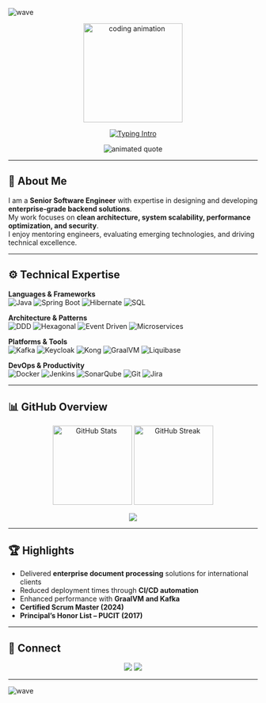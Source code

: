 <!-- Elegant Profile Header -->
![wave](https://capsule-render.vercel.app/api?type=waving&color=0:0A192F,100:0F4C75&height=200&section=header&text=Raza%20Amer&fontSize=36&fontColor=ffffff&animation=fadeIn)

<!-- Intro with Typing Animation -->
<p align="center">
  <img src="https://media.giphy.com/media/qgQUggAC3Pfv687qPC/giphy.gif" width="200" alt="coding animation"/>
</p>

<p align="center">
  <a href="https://git.io/typing-svg">
    <img src="https://readme-typing-svg.demolab.com?font=Fira+Code&duration=2000&pause=700&color=0F4C75&center=true&vCenter=true&width=650&lines=Senior+Software+Engineer;Java,+Spring+Boot,+and+Microservices;Building+Scalable+and+Secure+Backend+Systems" alt="Typing Intro" />
  </a>
</p>

<!-- Animated Quote -->
<p align="center">
  <img src="https://readme-typing-svg.demolab.com?font=Roboto+Mono&duration=2300&pause=800&color=3282B8&center=true&vCenter=true&width=600&lines=Clean+Code+is+not+written+by+chance.;Architecture+is+the+soul+of+software.;Performance+is+design,+not+luck." alt="animated quote"/>
</p>

---

## 🌿 About Me  
I am a **Senior Software Engineer** with expertise in designing and developing **enterprise-grade backend solutions**.  
My work focuses on **clean architecture, system scalability, performance optimization, and security**.  
I enjoy mentoring engineers, evaluating emerging technologies, and driving technical excellence.  

---

## ⚙️ Technical Expertise  

**Languages & Frameworks**  
![Java](https://img.shields.io/badge/Java-0F4C75?style=flat&logo=openjdk&logoColor=white)
![Spring Boot](https://img.shields.io/badge/Spring%20Boot-3282B8?style=flat&logo=springboot&logoColor=white)
![Hibernate](https://img.shields.io/badge/Hibernate-1B262C?style=flat&logo=hibernate&logoColor=white)
![SQL](https://img.shields.io/badge/SQL-3D5A80?style=flat&logo=postgresql&logoColor=white)

**Architecture & Patterns**  
![DDD](https://img.shields.io/badge/Domain%20Driven%20Design-3D5A80?style=flat)
![Hexagonal](https://img.shields.io/badge/Hexagonal%20Architecture-0F4C75?style=flat)
![Event Driven](https://img.shields.io/badge/Event%20Driven%20Architecture-3282B8?style=flat)
![Microservices](https://img.shields.io/badge/Microservices-1B262C?style=flat)

**Platforms & Tools**  
![Kafka](https://img.shields.io/badge/Apache%20Kafka-1B262C?style=flat&logo=apachekafka&logoColor=white)
![Keycloak](https://img.shields.io/badge/Keycloak-0F4C75?style=flat&logo=keycloak&logoColor=white)
![Kong](https://img.shields.io/badge/Kong%20API%20Gateway-3282B8?style=flat&logo=kong&logoColor=white)
![GraalVM](https://img.shields.io/badge/GraalVM-3D5A80?style=flat)
![Liquibase](https://img.shields.io/badge/Liquibase-0F4C75?style=flat&logo=liquibase&logoColor=white)

**DevOps & Productivity**  
![Docker](https://img.shields.io/badge/Docker-3282B8?style=flat&logo=docker&logoColor=white)
![Jenkins](https://img.shields.io/badge/Jenkins-1B262C?style=flat&logo=jenkins&logoColor=white)
![SonarQube](https://img.shields.io/badge/SonarQube-0F4C75?style=flat&logo=sonarqube&logoColor=white)
![Git](https://img.shields.io/badge/Git-3282B8?style=flat&logo=git&logoColor=white)
![Jira](https://img.shields.io/badge/Jira-1B262C?style=flat&logo=jira&logoColor=white)

---

## 📊 GitHub Overview  

<p align="center">
  <img src="https://github-readme-stats.vercel.app/api?username=MalikRazaAmir&show_icons=true&theme=default&hide_border=true&title_color=0F4C75&icon_color=3282B8&text_color=333333" alt="GitHub Stats" height="160"/>
  <img src="https://streak-stats.demolab.com?user=yourusername&theme=default&hide_border=true&ring=0F4C75&fire=3282B8&currStreakLabel=0F4C75" alt="GitHub Streak" height="160"/>
</p>  

<p align="center">
  <img src="https://img.shields.io/badge/Most%20Used%20Language-Java-0F4C75?style=for-the-badge&logo=java&logoColor=white" />
</p> 

---

## 🏆 Highlights  
- Delivered **enterprise document processing** solutions for international clients  
- Reduced deployment times through **CI/CD automation**  
- Enhanced performance with **GraalVM and Kafka**  
- **Certified Scrum Master (2024)**  
- **Principal’s Honor List – PUCIT (2017)**  

---

## 🤝 Connect  
<p align="center">
  <a href="www.linkedin.com/in/malik-raza-amir"><img src="https://img.shields.io/badge/LinkedIn-0F4C75?style=flat&logo=linkedin&logoColor=white"></a>
  <a href="mailto:razaamir1996@gmail.com"><img src="https://img.shields.io/badge/Email-3282B8?style=flat&logo=gmail&logoColor=white"></a>
</p>

---

<!-- Footer -->
![wave](https://capsule-render.vercel.app/api?type=waving&color=0:0F4C75,100:3282B8&height=120&section=footer)

